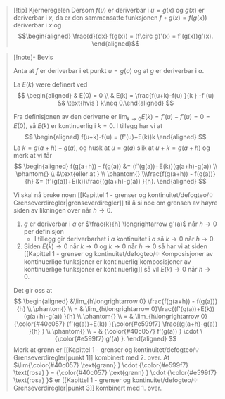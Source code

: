 > [!tip] Kjerneregelen
> Dersom $f(u)$ er deriverbar i $u=g(x)$ og $g(x)$ er deriverbar i $x$, da er den sammensatte funksjonen $f\circ g (x) = f(g(x))$ deriverbar i $x$ og
> $$\begin{aligned} \frac{d}{dx} f(g(x)) = (f\circ g)'(x) = f'(g(x))g'(x).  \end{aligned}$$  


> [!note]- Bevis
> 
> Anta at $f$ er deriverbar i et punkt $u = g(a)$ og at $g$ er deriverbar i $a$. 
> 
> La $E(k)$ være definert ved 
> $$
> \begin{aligned} & E(0) = 0  \\ & E(k) = \frac{f(u+k)-f(u) }{k } -f'(u) && \text{hvis } k\neq 0.\end{aligned}
> $$
>
> Fra definisjonen av den deriverte er $\lim_{k \longrightarrow 0 } E(k) = f'(u)-f'(u) = 0 = E(0)$, så $E(k)$ er kontinuerlig i $k = 0$. I tillegg har vi at 
> $$
> \begin{aligned} f(u+k)-f(u) = (f'(u)+E(k))k  \end{aligned}
> $$ 
> La $k = g(a+h)-g(a)$, og husk at $u = g(a)$ slik at $u+k = g(a+h)$ og merk at vi får
> $$
> \begin{aligned} f(g(a+h)) - f(g(a)) &= (f'(g(a))+E(k))(g(a+h)-g(a)) \\ \phantom{} \\ &\text{eller at } \\  \phantom{} \\\frac{f(g(a+h)) - f(g(a))}{h} &= (f'(g(a))+E(k))\frac{(g(a+h)-g(a)) }{h}. \end{aligned}
> $$
> 
> Vi skal nå bruke noen [[Kapittel 1 - grenser og kontinuitet/defogteo/💡 Grenseverdiregler|grenseverdiregler]] til å si noe om grensen av høyre siden av likningen over når $h \longrightarrow  0$.
> 1. $g$ er deriverbar i $a$ er $\frac{k}{h} \longrightarrow g'(a)$ når $h\longrightarrow 0$ per definisjon
>     - I tillegg gir deriverbarhet i $a$ kontinuitet i $a$ så $k \longrightarrow 0$ når $h \longrightarrow  0$.
> 2. Siden $E(k) \longrightarrow 0$ når $k\longrightarrow 0$ og $k \longrightarrow  0$ når $h \longrightarrow 0$ så har vi at siden [[Kapittel 1 - grenser og kontinuitet/defogteo/💡 Komposisjoner av kontinuerlige funksjoner er kontinuerlig|komposisjoner av kontinuerlige funksjoner er kontinuerlig]] så vil $E(k) \longrightarrow  0$ når $h \longrightarrow  0$.
>
>Det gir oss at
>$$
>\begin{aligned} 
>   &\lim_{h\longrightarrow  0} \frac{f(g(a+h)) - f(g(a))}{h} \\ \phantom{} \\  = & \lim_{h\longrightarrow  0}\frac{(f'(g(a))+E(k))(g(a+h)-g(a)) }{h} \\ \phantom{} \\  = & \lim_{h\longrightarrow  0}{\color{#40c057} (f'(g(a))+E(k)) }{\color{#e599f7} \frac{(g(a+h)-g(a)) }{h} } \\ \phantom{} \\  = & {\color{#40c057} f'(g(a)) } \cdot \ {\color{#e599f7} g'(a) }.
> \end{aligned} 
> $$
> Merk at grønn er [[Kapittel 1 - grenser og kontinuitet/defogteo/💡 Grenseverdiregler|punkt 1]] kombinert med 2. over. At $\lim{\color{#40c057} \text{grønn} } \cdot {\color{#e599f7} \text{rosa} } = {\color{#40c057} \text{grønn} } \cdot {\color{#e599f7} \text{rosa} }$ er [[Kapittel 1 - grenser og kontinuitet/defogteo/💡 Grenseverdiregler|punkt 3]] kombinert med 1. over.

